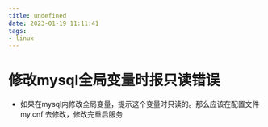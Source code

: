 ```yaml
---
title: undefined
date: 2023-01-19 11:11:41
tags:
- linux
---
```


# 修改mysql全局变量时报只读错误

* 如果在mysql内修改全局变量，提示这个变量时只读的。那么应该在配置文件 my.cnf 去修改，修改完重启服务
